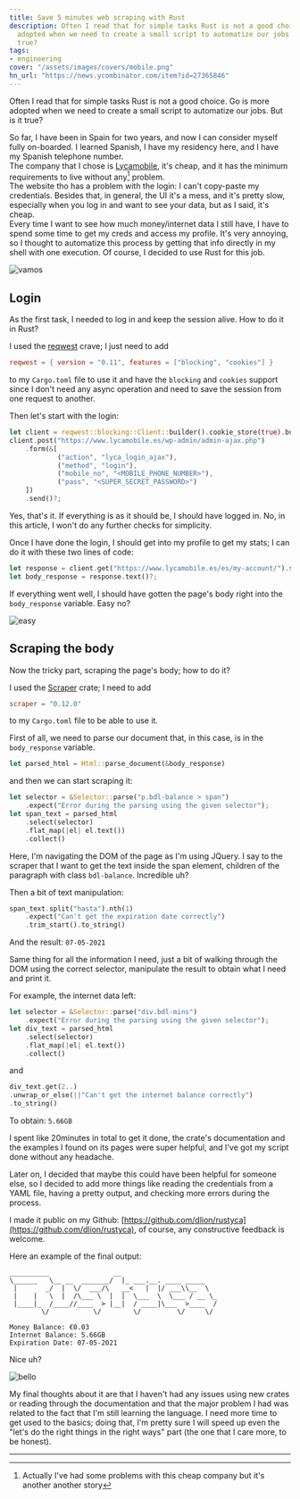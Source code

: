 ```yaml
---
title: Save 5 minutes web scraping with Rust
description: Often I read that for simple tasks Rust is not a good choice. Go is more
  adopted when we need to create a small script to automatize our jobs. But is it
  true?
tags:
- engineering
cover: "/assets/images/covers/mobile.png"
hn_url: "https://news.ycombinator.com/item?id=27365846"
---
```



Often I read that for simple tasks Rust is not a good choice. Go is more adopted when we need to create a small script to automatize our jobs. But is it true?

So far, I have been in Spain for two years, and now I can consider myself fully on-boarded. I learned Spanish, I have my residency here, and I have my Spanish telephone number.   
The company that I chose is [Lycamobile](https://www.lycamobile.es/), it's cheap, and it has the minimum requirements to live without any[^1] problem.   
The website tho has a problem with the login: I can't copy-paste my credentials. Besides that, in general, the UI it's a mess, and it's pretty slow, especially when you log in and want to see your data, but as I said, it's cheap.   
Every time I want to see how much money/internet data I still have, I have to spend some time to get my creds and access my profile. It's very annoying, so I thought to automatize this process by getting that info directly in my shell with one execution. Of course, I decided to use Rust for this job.

![vamos](https://media1.tenor.com/images/441d814d49f761085f8deefe63d0e2e9/tenor.gif)

## Login

As the first task, I needed to log in and keep the session alive. How to do it in Rust?

I used the [reqwest](https://crates.io/crates/reqwest) crave; I just need to add 

```toml
reqwest = { version = "0.11", features = ["blocking", "cookies"] }
```

to my `Cargo.toml` file to use it and have the `blocking` and `cookies` support since I don't need any async operation and need to save the session from one request to another.

Then let's start with the login:

```rust
let client = reqwest::blocking::Client::builder().cookie_store(true).build()?;
client.post("https://www.lycamobile.es/wp-admin/admin-ajax.php")
    .form(&[
            ("action", "lyca_login_ajax"),
            ("method", "login"),
            ("mobile_no", "<MOBILE_PHONE_NUMBER>"),
            ("pass", "<SUPER_SECRET_PASSWORD>")
    ])
    .send()?;
```

Yes, that's it. If everything is as it should be, I should have logged in. No, in this article, I won't do any further checks for simplicity.

Once I have done the login, I should get into my profile to get my stats; I can do it with these two lines of code:

```rust
let response = client.get("https://www.lycamobile.es/es/my-account/").send()?;
let body_response = response.text()?;
```

If everything went well, I should have gotten the page's body right into the `body_response` variable. Easy no?

![easy](https://media.giphy.com/media/3o7btNa0RUYa5E7iiQ/giphy.gif)

## Scraping the body

Now the tricky part, scraping the page's body; how to do it?

I used the [Scraper](https://crates.io/crates/scraper) crate; I need to add 

```toml
scraper = "0.12.0"
```

to my `Cargo.toml` file to be able to use it.

First of all, we need to parse our document that, in this case, is in the `body_response` variable.

```rust
let parsed_html = Html::parse_document(&body_response)
```

and then we can start scraping it:

```rust
let selector = &Selector::parse("p.bdl-balance > span")
    .expect("Error during the parsing using the given selector");
let span_text = parsed_html
    .select(selector)
    .flat_map(|el| el.text())
    .collect()
```

Here, I'm navigating the DOM of the page as I'm using JQuery. I say to the scraper that I want to get the text inside the span element, children of the paragraph with class `bdl-balance`. Incredible uh?

Then a bit of text manipulation: 

```rust
span_text.split("hasta").nth(1)
    .expect("Can't get the expiration date correctly")
    .trim_start().to_string()
```

And the result: `07-05-2021`

Same thing for all the information I need, just a bit of walking through the DOM using the correct selector, manipulate the result to obtain what I need and print it.

For example, the internet data left:

```rust
let selector = &Selector::parse("div.bdl-mins")
    .expect("Error during the parsing using the given selector");
let div_text = parsed_html
    .select(selector)
    .flat_map(|el| el.text())
    .collect()
```

and

```rust
div_text.get(2..)
.unwrap_or_else(||"Can't get the internet balance correctly")
.to_string()
```

To obtain: `5.66GB`

I spent like 20minutes in total to get it done, the crate's documentation and the examples I found on its pages were super helpful, and I've got my script done without any headache.

Later on, I decided that maybe this could have been helpful for someone else, so I decided to add more things like reading the credentials from a YAML file, having a pretty output, and checking more errors during the process.

I made it public on my Github: [https://github.com/dlion/rustyca](https://github.com/dlion/rustyca), of course, any constructive feedback is welcome.

Here an example of the final output:

```
__________                __
\______   \__ __  _______/  |_ ___.__. ____ _____
 |       _/  |  \/  ___/\   __<   |  |/ ___\\__  \
 |    |   \  |  /\___ \  |  |  \___  \  \___ / __ \_
 |____|_  /____//____  > |__|  / ____|\___  >____  /
        \/           \/        \/         \/     \/

Money Balance: €0.03
Internet Balance: 5.66GB
Expiration Date: 07-05-2021
```

Nice uh?

![bello](https://media.giphy.com/media/l4hLByhJfsbv87PJC/giphy.gif)

My final thoughts about it are that I haven't had any issues using new crates or reading through the documentation and that the major problem I had was related to the fact that I'm still learning the language. I need more time to get used to the basics; doing that, I'm pretty sure I will speed up even the "let's do the right things in the right ways" part (the one that I care more, to be honest). 

* * * 

[^1]: Actually I've had some problems with this cheap company but it's another another story
